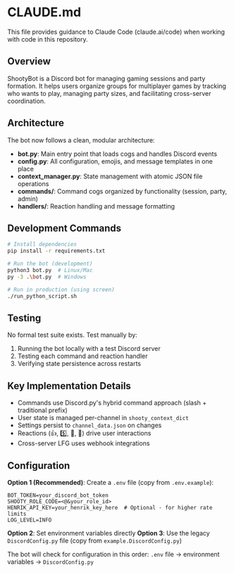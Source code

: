 # CLAUDE.md

This file provides guidance to Claude Code (claude.ai/code) when working with code in this repository.

## Overview

ShootyBot is a Discord bot for managing gaming sessions and party formation. It helps users organize groups for multiplayer games by tracking who wants to play, managing party sizes, and facilitating cross-server coordination.

## Architecture

The bot now follows a clean, modular architecture:

- **bot.py**: Main entry point that loads cogs and handles Discord events
- **config.py**: All configuration, emojis, and message templates in one place
- **context_manager.py**: State management with atomic JSON file operations
- **commands/**: Command cogs organized by functionality (session, party, admin)
- **handlers/**: Reaction handling and message formatting

## Development Commands

```bash
# Install dependencies
pip install -r requirements.txt

# Run the bot (development)
python3 bot.py  # Linux/Mac
py -3 .\bot.py  # Windows

# Run in production (using screen)
./run_python_script.sh
```

## Testing

No formal test suite exists. Test manually by:
1. Running the bot locally with a test Discord server
2. Testing each command and reaction handler
3. Verifying state persistence across restarts

## Key Implementation Details

- Commands use Discord.py's hybrid command approach (slash + traditional prefix)
- User state is managed per-channel in `shooty_context_dict`
- Settings persist to `channel_data.json` on changes
- Reactions (👍, 5️⃣, 🔄, 📣) drive user interactions
- Cross-server LFG uses webhook integrations

## Configuration

**Option 1 (Recommended)**: Create a `.env` file (copy from `.env.example`):
```
BOT_TOKEN=your_discord_bot_token
SHOOTY_ROLE_CODE=<@&your_role_id>
HENRIK_API_KEY=your_henrik_key_here  # Optional - for higher rate limits
LOG_LEVEL=INFO
```

**Option 2**: Set environment variables directly
**Option 3**: Use the legacy `DiscordConfig.py` file (copy from `example.DiscordConfig.py`)

The bot will check for configuration in this order: `.env` file → environment variables → `DiscordConfig.py`